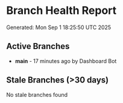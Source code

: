 # Branch Health Report
Generated: Mon Sep  1 18:25:50 UTC 2025

## Active Branches
- **main** - 17 minutes ago by Dashboard Bot

## Stale Branches (>30 days)
No stale branches found
